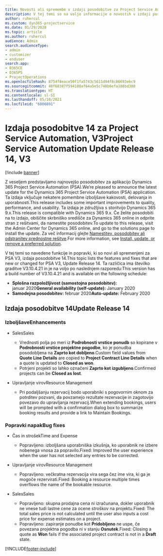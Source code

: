 ```yaml
---
title: Novosti ali spremembe v izdaji posodobitve za Project Service Automation 14, V3
description: V tej temi so na voljo informacije o novostih v izdaji posodobitve za Project Service Automation 14, V3.
author: ruhercul
ms.custom: dyn365-projectservice
ms.date: 01/29/2020
ms.topic: article
ms.author: ruhercul
audience: Admin
search.audienceType:
- admin
- customizer
- enduser
search.app:
- D365CE
- D365PS
- ProjectOperations
ms.openlocfilehash: 8754f8eace50f1fa5743c5611d94f8c86693ebc9
ms.sourcegitcommit: 40f68387f594180af64a5e5c748b6efa188bd300
ms.translationtype: HT
ms.contentlocale: sl-SI
ms.lasthandoff: 05/10/2021
ms.locfileid: "6006891"
---
```

# <a name="project-service-automation-update-release-14-v3"></a><span data-ttu-id="e2199-103">Izdaja posodobitve 14 za Project Service Automation, V3</span><span class="sxs-lookup"><span data-stu-id="e2199-103">Project Service Automation Update Release 14, V3</span></span>

[!include [banner](../includes/psa-now-project-operations.md)]

<span data-ttu-id="e2199-104">Z veseljem predstavljamo najnovejšo posodobitev za aplikacijo Dynamics 365 Project Service Automation (PSA).</span><span class="sxs-lookup"><span data-stu-id="e2199-104">We’re pleased to announce the latest update for the Dynamics 365 Project Service Automation (PSA) application.</span></span> <span data-ttu-id="e2199-105">Ta izdaja vključuje nekatere pomembne izboljšave kakovosti, delovanja in uporabnosti.</span><span class="sxs-lookup"><span data-stu-id="e2199-105">This release includes some important improvements to quality, performance, and usability.</span></span> <span data-ttu-id="e2199-106">Ta izdaja je združljiva s storitvijo Dynamics 365 9.x.</span><span class="sxs-lookup"><span data-stu-id="e2199-106">This release is compatible with Dynamics 365 9.x.</span></span> <span data-ttu-id="e2199-107">Če želite posodobiti na to izdajo, obiščite skrbniško središče za Dynamics 365 online in odprite stran z rešitvami, da namestite posodobitev.</span><span class="sxs-lookup"><span data-stu-id="e2199-107">To update to this release, visit the Admin Center for Dynamics 365 online, and go to the solutions page to install the update.</span></span> <span data-ttu-id="e2199-108">Za več informacij glejte [Namestitev, posodobitev ali odstranitev prednostne rešitve](/power-platform/admin/install-remove-preferred-solution).</span><span class="sxs-lookup"><span data-stu-id="e2199-108">For more information, see [Install, update, or remove a preferred solution](/power-platform/admin/install-remove-preferred-solution).</span></span>

<span data-ttu-id="e2199-109">V tej temi so navedene funkcije in popravki, ki so novi ali spremenjeni za PSA V3, izdaja posodobitve 14.</span><span class="sxs-lookup"><span data-stu-id="e2199-109">This topic lists the features and fixes that are new or changed for PSA V3, Update Release 14.</span></span> <span data-ttu-id="e2199-110">Ta različica ima številko graditve V3.10.4.21 in je na voljo po naslednjem razporedu:</span><span class="sxs-lookup"><span data-stu-id="e2199-110">This version has a build number of V3.10.4.21 and is available on the following schedule:</span></span>

- <span data-ttu-id="e2199-111">**Splošna razpoložljivost (samostojna posodobitev):** januar 2020</span><span class="sxs-lookup"><span data-stu-id="e2199-111">**General availability (self-update):** January 2020</span></span>
- <span data-ttu-id="e2199-112">**Samodejna posodobitev:** februar 2020</span><span class="sxs-lookup"><span data-stu-id="e2199-112">**Auto-update:** February 2020</span></span>

## <a name="update-release-14"></a><span data-ttu-id="e2199-113">Izdaja posodobitve 14</span><span class="sxs-lookup"><span data-stu-id="e2199-113">Update Release 14</span></span>

### <a name="enhancements"></a><span data-ttu-id="e2199-114">Izboljšave</span><span class="sxs-lookup"><span data-stu-id="e2199-114">Enhancements</span></span>

- <span data-ttu-id="e2199-115">Sales</span><span class="sxs-lookup"><span data-stu-id="e2199-115">Sales</span></span>

     - <span data-ttu-id="e2199-116">Vrednosti polja po meri iz **Podrobnosti vrstice ponudb** so kopirane v **Podrobnosti vrstice projektne pogodbe**, ko je ponudba posodobljena na **Zaprto kot dobljeno**.</span><span class="sxs-lookup"><span data-stu-id="e2199-116">Custom field values from **Quote Line Details** are copied to **Project Contract Line Details** when a quote is updated to **Closed as won**.</span></span>
     - <span data-ttu-id="e2199-117">Potrjeni projekti so lahko označeni **Zaprto kot izgubljeno**.</span><span class="sxs-lookup"><span data-stu-id="e2199-117">Confirmed projects can be **Closed as lost**.</span></span>

- <span data-ttu-id="e2199-118">Upravljanje virov</span><span class="sxs-lookup"><span data-stu-id="e2199-118">Resource Management</span></span>

     - <span data-ttu-id="e2199-119">Pri podaljšanju rezervacij bodo uporabniki s pogovornim oknom za potrditev pozvani, da povzamejo rezultate rezervacije in zagotovijo povezavo do upravljanja rezervacij.</span><span class="sxs-lookup"><span data-stu-id="e2199-119">When extending bookings, users will be prompted with a confirmation dialog box to summarize booking results and provide a link to Maintain Bookings.</span></span>


### <a name="bug-fixes"></a><span data-ttu-id="e2199-120">Popravki napak</span><span class="sxs-lookup"><span data-stu-id="e2199-120">Bug fixes</span></span>

- <span data-ttu-id="e2199-121">Čas in strošek</span><span class="sxs-lookup"><span data-stu-id="e2199-121">Time and Expense</span></span>

     - <span data-ttu-id="e2199-122">Popravljeno: izboljšana uporabniška izkušnja, ko uporabnik ne izbere nobenega vnosa za popravilo.</span><span class="sxs-lookup"><span data-stu-id="e2199-122">Fixed: Improved the user experience when the user has not selected any entries to be corrected.</span></span>

- <span data-ttu-id="e2199-123">Upravljanje virov</span><span class="sxs-lookup"><span data-stu-id="e2199-123">Resource Management</span></span>

     - <span data-ttu-id="e2199-124">Popravljeno: večkratna rezervacija vira sega čez ime vira, ki ga je mogoče rezervirati.</span><span class="sxs-lookup"><span data-stu-id="e2199-124">Fixed: Booking a resource multiple times overflows the name of the bookable resource.</span></span>

- <span data-ttu-id="e2199-125">Sales</span><span class="sxs-lookup"><span data-stu-id="e2199-125">Sales</span></span>

     - <span data-ttu-id="e2199-126">Popravljeno: skupna prodajna cena ni izračunana, dokler uporabnik ne vnese tudi lastne cene za ocene stroškov na projektu.</span><span class="sxs-lookup"><span data-stu-id="e2199-126">Fixed: The total sales price is not calculated until the user also inputs a cost price for expense estimates on a project.</span></span>
     - <span data-ttu-id="e2199-127">Popravljeno: zapiranje ponudbe kot **Pridobljeno** ne uspe, če povezana projektna pogodba ni v stanju **Osnutek**.</span><span class="sxs-lookup"><span data-stu-id="e2199-127">Fixed: Closing a quote as **Won** fails if the associated project contract is not in a **Draft** state.</span></span>



[!INCLUDE[footer-include](../includes/footer-banner.md)]